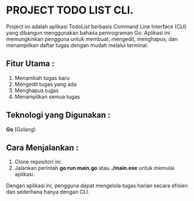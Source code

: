 # PROJECT TODO LIST CLI.

Project ini adalah aplikasi TodoList berbasis Command Line Interface (CLI) yang dibangun menggunakan bahasa pemrograman Go. 
Aplikasi ini memungkinkan pengguna untuk membuat, mengedit, menghapus, dan menampilkan daftar tugas dengan mudah melalui terminal.

## Fitur Utama :

1. Menambah tugas baru
2. Mengedit tugas yang ada
3. Menghapus tugas
4. Menampilkan semua tugas

## Teknologi yang Digunakan :

**Go** (Golang)

## Cara Menjalankan :

1. Clone repositori ini.
2. Jalankan perintah **go run main.go** atau **./main.exe** untuk memulai aplikasi.
   
Dengan aplikasi ini, pengguna dapat mengelola tugas harian secara efisien dan sederhana hanya dengan CLI.



